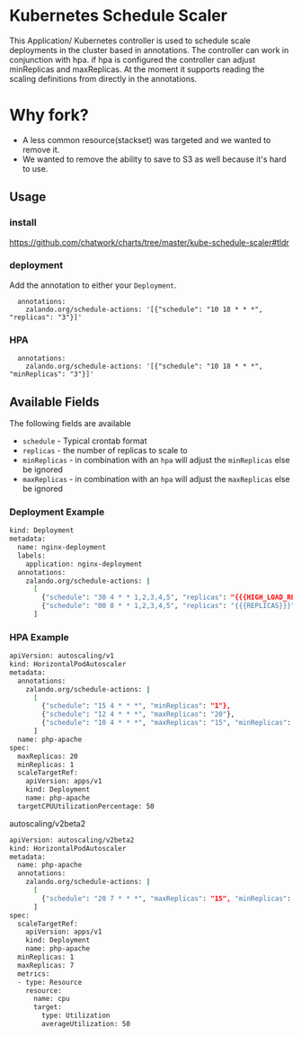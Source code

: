﻿# Kubernetes Schedule Scaler

This Application/ Kubernetes controller is used to schedule scale deployments in the cluster based in annotations.
The controller can work in conjunction with hpa. if hpa is configured the controller can adjust minReplicas and maxReplicas.
At the moment it supports reading the scaling definitions from directly in the annotations.

# Why fork?

- A less common resource(stackset) was targeted and we wanted to remove it.
- We wanted to remove the ability to save to S3 as well because it's hard to use.

## Usage

### install

https://github.com/chatwork/charts/tree/master/kube-schedule-scaler#tldr

### deployment

Add the annotation to either your `Deployment`.

```
  annotations:
    zalando.org/schedule-actions: '[{"schedule": "10 18 * * *", "replicas": "3"}]'
```

### HPA

```
  annotations:
    zalando.org/schedule-actions: '[{"schedule": "10 18 * * *", "minReplicas": "3"}]'
```

## Available Fields

The following fields are available
* `schedule` - Typical crontab format
* `replicas` - the number of replicas to scale to
* `minReplicas` - in combination with an `hpa` will adjust the `minReplicas` else be ignored
* `maxReplicas` - in combination with an `hpa` will adjust the `maxReplicas` else be ignored

### Deployment Example

```bash
kind: Deployment
metadata:
  name: nginx-deployment
  labels:
    application: nginx-deployment
  annotations:
    zalando.org/schedule-actions: |
      [
        {"schedule": "30 4 * * 1,2,3,4,5", "replicas": "{{{HIGH_LOAD_REPLICAS}}}"},
        {"schedule": "00 8 * * 1,2,3,4,5", "replicas": "{{{REPLICAS}}}"}
      ]
```

### HPA Example

```bash
apiVersion: autoscaling/v1
kind: HorizontalPodAutoscaler
metadata:
  annotations:
    zalando.org/schedule-actions: |
      [
        {"schedule": "15 4 * * *", "minReplicas": "1"},
        {"schedule": "12 4 * * *", "maxReplicas": "20"},
        {"schedule": "10 4 * * *", "maxReplicas": "15", "minReplicas": "2"}
      ]
  name: php-apache
spec:
  maxReplicas: 20
  minReplicas: 1
  scaleTargetRef:
    apiVersion: apps/v1
    kind: Deployment
    name: php-apache
  targetCPUUtilizationPercentage: 50
```

autoscaling/v2beta2

```bash
apiVersion: autoscaling/v2beta2
kind: HorizontalPodAutoscaler
metadata:
  name: php-apache
  annotations:
    zalando.org/schedule-actions: |
      [
        {"schedule": "20 7 * * *", "maxReplicas": "15", "minReplicas": "2"}
      ]
spec:
  scaleTargetRef:
    apiVersion: apps/v1
    kind: Deployment
    name: php-apache
  minReplicas: 1
  maxReplicas: 7
  metrics:
  - type: Resource
    resource:
      name: cpu
      target:
        type: Utilization
        averageUtilization: 50
```

